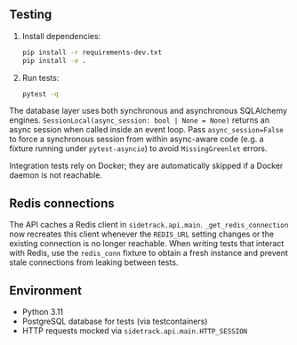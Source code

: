 ## Testing

1. Install dependencies:
   ```bash
   pip install -r requirements-dev.txt
   pip install -e .
   ```
2. Run tests:
   ```bash
   pytest -q
   ```

The database layer uses both synchronous and asynchronous SQLAlchemy engines.
`SessionLocal(async_session: bool | None = None)` returns an async session when
called inside an event loop. Pass `async_session=False` to force a synchronous
session from within async-aware code (e.g. a fixture running under
`pytest-asyncio`) to avoid `MissingGreenlet` errors.

Integration tests rely on Docker; they are automatically skipped if a Docker
daemon is not reachable.

## Redis connections

The API caches a Redis client in `sidetrack.api.main`. `_get_redis_connection`
now recreates this client whenever the `REDIS_URL` setting changes or the
existing connection is no longer reachable. When writing tests that interact
with Redis, use the `redis_conn` fixture to obtain a fresh instance and prevent
stale connections from leaking between tests.

## Environment

- Python 3.11
- PostgreSQL database for tests (via testcontainers)
- HTTP requests mocked via `sidetrack.api.main.HTTP_SESSION`

